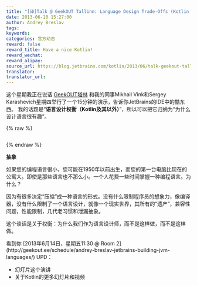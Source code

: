 ```yaml
---
title: "[译]Talk @ GeekOUT Tallinn: Language Design Trade-Offs (Kotlin and Beyond)"
date: 2013-06-10 15:27:00
author: Andrey Breslav
tags:
keywords:
categories: 官方动态
reward: false
reward_title: Have a nice Kotlin!
reward_wechat:
reward_alipay:
source_url: https://blog.jetbrains.com/kotlin/2013/06/talk-geekout-tallinn-language-design-trade-offs-kotlin-and-beyond/
translator:
translator_url:
---
```


这个星期我正在说话 [GeekOUT塔林](http://geekout.ee/) 和我的同事Mikhail Vink和Sergey Karashevich星期四举行了一个15分钟的演示，告诉你JetBrains的IDE中的酷东西。
我的话题是“**语言设计权衡（Kotlin及其以外）**”，所以可以把它归纳为“为什么设计语言很有趣”。

{% raw %}
<p style="text-align: center"><img alt="" class="aligncenter" data-recalc-dims="1" src="https://i0.wp.com/www.b-lay.com/wp-content/uploads/2013/01/finding_balance_news_625x430.jpg?w=350&amp;ssl=1"/> <span id="more-1080"></span></p>
{% endraw %}

**抽象**
<p>如果您的编程语言很小，您可能在1950年以前出生，而您的第一台电脑比现在的公寓大。即使是那些语言也不那么小。一个人花费一些时间掌握一种编程语言。为什么？</p>
因为有很多决定“压缩”成一种语言的形式。没有什么限制程序员的想象力，像编译器，没有什么限制了一个语言设计，就像一个现实世界，其所有的“遗产”，兼容性问题，性能限制，几代老习惯和泄漏抽象。</p>
<p>这个谈话是关于权衡：为什么我们作为语言设计师，而不是这样做，而不是这样做。</p>
看到你 [2013年6月14日，星期五11:30 @ Room 2](http://geekout.ee/schedule/andrey-breslav-jetbrains-building-jvm-languages/) UPD：

* 幻灯片这个演讲
* 关于Kotlin的更多幻灯片和视频

